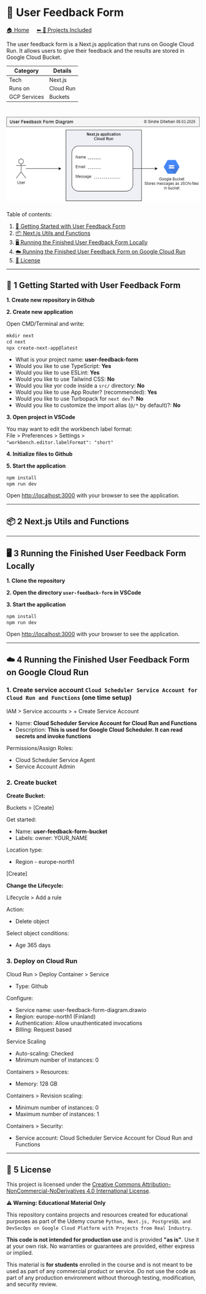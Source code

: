 # 📝 User Feedback Form 

[🏠 Home](../)
&nbsp; &nbsp;
[⬅ 🎯 Projects Included](../#-4-projects-included)

The user feedback form is a Next.js application that runs on Google Cloud Run.
It allows users to give their feedback and the results are stored in Google Cloud Bucket.

| Category     | Details   |          
|--------------|-----------|
| Tech         | Next.js   |
| Runs on      | Cloud Run |
| GCP Services | Buckets   |


# ![User Feedback Form Diagram](_docs/user-feedback-form-diagram.drawio.png) 

Table of contents:
1. [🚀 Getting Started with User Feedback Form](#-1-getting-started-with-user-feedback-form)
2. [📦 Next.js Utils and Functions](#-2-nextjs-utils-and-functions)
3. [🖥️ Running the Finished User Feedback Form Locally](#%EF%B8%8F-3-running-the-finished-user-feedback-form-locally)
4. [☁️ Running the Finished User Feedback Form on Google Cloud Run](#%EF%B8%8F-4-running-the-finished-user-feedback-form-on-google-cloud-run)
5. [📜 License](#-5-license)

---

## 🚀 1 Getting Started with User Feedback Form

**1. Create new repository in Github**



**2. Create new application**

Open CMD/Terminal and write:

```
mkdir next
cd next
npx create-next-app@latest
```

* What is your project name: **user-feedback-form**
* Would you like to use TypeScript: **Yes**
* Would you like to use ESLint: **Yes**
* Would you like to use Tailwind CSS: **No**
* Would you like yor code inside a `src/` directory: **No**
* Would you like to use App Router? (recommended): **Yes**
* Would you like to use Turbopack for `next dev`?: **No**
* Would you like to customize the import alias (`@/*` by default)?: **No**


**3. Open project in VSCode**

You may want to edit the workbench label format:<br>
File > Preferences > Settings > <br>
```"workbench.editor.labelFormat": "short"```

**4. Initialize files to Github**


**5. Start the application**

```
npm install
npm run dev
```

Open [http://localhost:3000](http://localhost:3000) with your browser to see the application.

---

## 📦 2 Next.js Utils and Functions

---

## 🖥️ 3 Running the Finished User Feedback Form Locally

**1. Clone the repository**

**2. Open the directory `user-feedback-form` in VSCode**

**3. Start the application**

```
npm install
npm run dev
```

Open [http://localhost:3000](http://localhost:3000) with your browser to see the application.



---

## ☁️ 4 Running the Finished User Feedback Form on Google Cloud Run

### 1. Create service account `Cloud Scheduler Service Account for Cloud Run and Functions` (one time setup)

IAM > Service accounts > + Create Service Account

* Name: **Cloud Scheduler Service Account for Cloud Run and Functions**
* Description: **This is used for Google Cloud Scheduler. It can read secrets and invoke functions**

Permissions/Assign Roles:
* Cloud Scheduler Service Agent
* Service Account Admin


### 2. Create bucket

**Create Bucket:**

Buckets > [Create]

Get started:
* Name: **user-feedback-form-bucket**
* Labels: owner: YOUR_NAME

Location type:
* Region - europe-north1

[Create]

**Change the Lifecycle:**

Lifecycle > Add a rule

Action:
* Delete object

Select object conditions:
* Age 365 days

### 3. Deploy on Cloud Run

Cloud Run > Deploy Container > Service

* Type: Github

Configure:
* Service name: user-feedback-form-diagram.drawio
* Region: europe-north1 (Finland)
* Authentication: Allow unauthenticated invocations
* Billing: Request based

Service Scaling
* Auto-scaling: Checked
* Minimum number of instances: 0

Containers > Resources:
* Memory: 128 GB

Containers > Revision scaling:
* Minimum number of instances: 0
* Maximum number of instances: 1

Containers > Security:
* Service account: Cloud Scheduler Service Account for Cloud Run and Functions



---

## 📜 5 License


This project is licensed under the
[Creative Commons Attribution-NonCommercial-NoDerivatives 4.0 International License](https://creativecommons.org/licenses/by-nc-nd/4.0/).

**⚠️ Warning: Educational Material Only**

This repository contains projects and resources created for educational purposes as part of the Udemy course 
`Python, Next.js, PostgreSQL and DevSecOps on Google Cloud Platform with Projects from Real Industry`.

**This code is not intended for production use** and is provided **"as is"**. 
Use it at your own risk. No warranties or guarantees are provided, either express or implied. 

This material is **for students** enrolled in the course and is not meant to be used as part of any commercial product or service. 
Do not use the code as part of any production environment without thorough testing, modification, and security review.

